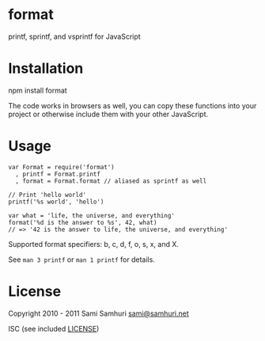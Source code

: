 format
======

printf, sprintf, and vsprintf for JavaScript


Installation
============

npm install format

The code works in browsers as well, you can copy these functions into your project
or otherwise include them with your other JavaScript.

Usage
=====

    var Format = require('format')
      , printf = Format.printf
      , format = Format.format // aliased as sprintf as well

    // Print 'hello world'
    printf('%s world', 'hello')

    var what = 'life, the universe, and everything'
    format('%d is the answer to %s', 42, what)
    // => '42 is the answer to life, the universe, and everything'

Supported format specifiers: b, c, d, f, o, s, x, and X.

See `man 3 printf` or `man 1 printf` for details.


License
=======

Copyright 2010 - 2011 Sami Samhuri sami@samhuri.net

ISC (see included [LICENSE](/samsonjs/format/blob/master/LICENSE))
